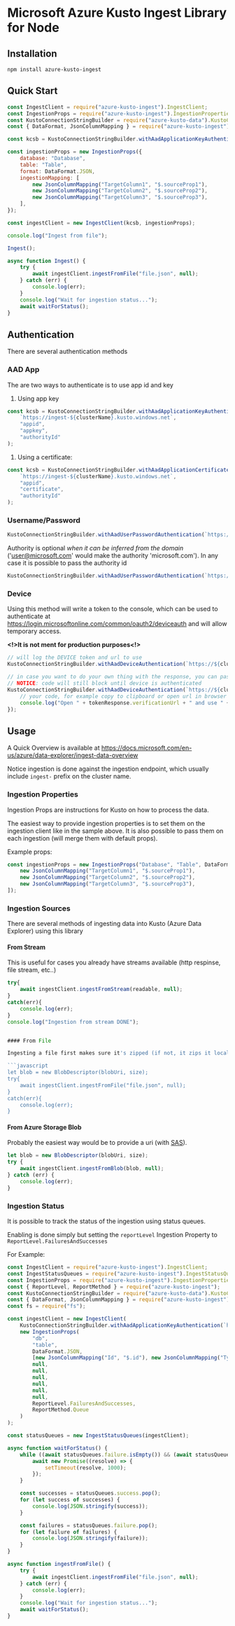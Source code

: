 # Microsoft Azure Kusto Ingest Library for Node

## Installation

`npm install azure-kusto-ingest`

## Quick Start

```javascript
const IngestClient = require("azure-kusto-ingest").IngestClient;
const IngestionProps = require("azure-kusto-ingest").IngestionProperties;
const KustoConnectionStringBuilder = require("azure-kusto-data").KustoConnectionStringBuilder;
const { DataFormat, JsonColumnMapping } = require("azure-kusto-ingest");

const kcsb = KustoConnectionStringBuilder.withAadApplicationKeyAuthentication(`https://ingest-${cluster}.kusto.windows.net`, appId, appKey, authorityId);

const ingestionProps = new IngestionProps({
    database: "Database",
    table: "Table",
    format: DataFormat.JSON,
    ingestionMapping: [
        new JsonColumnMapping("TargetColumn1", "$.sourceProp1"),
        new JsonColumnMapping("TargetColumn2", "$.sourceProp2"),
        new JsonColumnMapping("TargetColumn3", "$.sourceProp3"),
    ],
});

const ingestClient = new IngestClient(kcsb, ingestionProps);

console.log("Ingest from file");

Ingest();

async function Ingest() {
    try {
        await ingestClient.ingestFromFile("file.json", null);
    } catch (err) {
        console.log(err);
    }
    console.log("Wait for ingestion status...");
    await waitForStatus();
}
```

## Authentication

There are several authentication methods

### AAD App

The are two ways to authenticate is to use app id and key

1. Using app key

```javascript
const kcsb = KustoConnectionStringBuilder.withAadApplicationKeyAuthentication(
    `https://ingest-${clusterName}.kusto.windows.net`,
    "appid",
    "appkey",
    "authorityId"
);
```

1. Using a certificate:

```javascript
const kcsb = KustoConnectionStringBuilder.withAadApplicationCertificateAuthentication(
    `https://ingest-${clusterName}.kusto.windows.net`,
    "appid",
    "certificate",
    "authorityId"
);
```

### Username/Password

```javascript
KustoConnectionStringBuilder.withAadUserPasswordAuthentication(`https://${clusterName}.kusto.windows.net`, "username", "password");
```

Authority is optional _when it can be inferred from the domain_ ('user@microsoft.com' would make the authority 'microsoft.com').
In any case it is possible to pass the authority id

```javascript
KustoConnectionStringBuilder.withAadUserPasswordAuthentication(`https://ingest-${clusterName}.kusto.windows.net`, "username", "password", "authorityId");
```

### Device

Using this method will write a token to the console, which can be used to authenticate at https://login.microsoftonline.com/common/oauth2/deviceauth and will allow temporary access.

**<!>It is not ment for production purposes<!>**

```javascript
// will log the DEVICE token and url to use
KustoConnectionStringBuilder.withAadDeviceAuthentication(`https://${clusterName}.kusto.windows.net`, authId);

// in case you want to do your own thing with the response, you can pass a callback
// NOTICE: code will still block until device is authenticated
KustoConnectionStringBuilder.withAadDeviceAuthentication(`https://${clusterName}.kusto.windows.net`, authId, (tokenResponse) => {
    // your code, for example copy to clipboard or open url in browser
    console.log("Open " + tokenResponse.verificationUrl + " and use " + tokenResponse.userCode + " code to authorize.");
});
```

## Usage

A Quick Overview is available at https://docs.microsoft.com/en-us/azure/data-explorer/ingest-data-overview

Notice ingestion is done against the ingestion endpoint, which usually include `ingest-` prefix on the cluster name.

### Ingestion Properties

Ingestion Props are instructions for Kusto on how to process the data.

The easiest way to provide ingestion properties is to set them on the ingestion client like in the sample above.
It is also possible to pass them on each ingestion (will merge them with default props).

Example props:

```javascript
const ingestionProps = new IngestionProps("Database", "Table", DataFormat.JSON, [
    new JsonColumnMapping("TargetColumn1", "$.sourceProp1"),
    new JsonColumnMapping("TargetColumn2", "$.sourceProp2"),
    new JsonColumnMapping("TargetColumn3", "$.sourceProp3"),
]);
```

### Ingestion Sources

There are several methods of ingesting data into Kusto (Azure Data Explorer) using this library

#### From Stream

This is useful for cases you already have streams available (http respinse, file stream, etc..)

````javascript
try{
    await ingestClient.ingestFromStream(readable, null);
}
catch(err){
    console.log(err);
}
console.log("Ingestion from stream DONE");


#### From File

Ingesting a file first makes sure it's zipped (if not, it zips it locally) and then send it for ingestion

```javascript
let blob = new BlobDescriptor(blobUri, size);
try{
    await ingestClient.ingestFromFile("file.json", null);
}
catch(err){
    console.log(err);
}
````

#### From Azure Storage Blob

Probably the easiest way would be to provide a uri (with [SAS](https://docs.microsoft.com/en-us/azure/storage/common/storage-dotnet-shared-access-signature-part-1)).

```javascript
let blob = new BlobDescriptor(blobUri, size);
try {
    await ingestClient.ingestFromBlob(blob, null);
} catch (err) {
    console.log(err);
}
```

### Ingestion Status

It is possible to track the status of the ingestion using status queues.

Enabling is done simply but setting the `reportLevel` Ingestion Property to `ReportLevel.FailuresAndSuccesses`

For Example:

```javascript
const IngestClient = require("azure-kusto-ingest").IngestClient;
const IngestStatusQueues = require("azure-kusto-ingest").IngestStatusQueues;
const IngestionProps = require("azure-kusto-ingest").IngestionProperties;
const { ReportLevel, ReportMethod } = require("azure-kusto-ingest");
const KustoConnectionStringBuilder = require("azure-kusto-data").KustoConnectionStringBuilder;
const { DataFormat, JsonColumnMapping } = require("azure-kusto-ingest");
const fs = require("fs");

const ingestClient = new IngestClient(
    KustoConnectionStringBuilder.withAadApplicationKeyAuthentication(`https://ingest-${clusterName}.kusto.windows.net`, appId, appKey, authorityId),
    new IngestionProps(
        "db",
        "table",
        DataFormat.JSON,
        [new JsonColumnMapping("Id", "$.id"), new JsonColumnMapping("Type", "$.type"), new JsonColumnMapping("Value", "$.type")],
        null,
        null,
        null,
        null,
        null,
        null,
        ReportLevel.FailuresAndSuccesses,
        ReportMethod.Queue
    )
);

const statusQueues = new IngestStatusQueues(ingestClient);

async function waitForStatus() {
    while ((await statusQueues.failure.isEmpty()) && (await statusQueues.success.isEmpty())) {
        await new Promise((resolve) => {
            setTimeout(resolve, 1000);
        });
    }

    const successes = statusQueues.success.pop();
    for (let success of successes) {
        console.log(JSON.stringify(success));
    }

    const failures = statusQueues.failure.pop();
    for (let failure of failures) {
        console.log(JSON.stringify(failure));
    }
}

async function ingestFromFile() {
    try {
        await ingestClient.ingestFromFile("file.json", null);
    } catch (err) {
        console.log(err);
    }
    console.log("Wait for ingestion status...");
    await waitForStatus();
}
```

